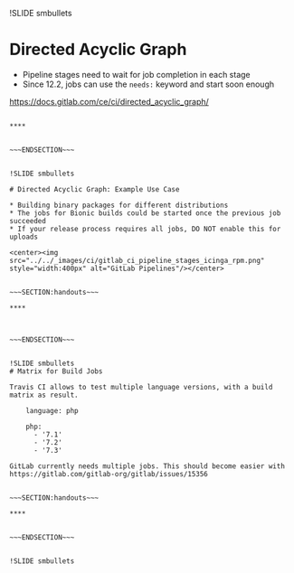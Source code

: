 !SLIDE smbullets
# Directed Acyclic Graph

* Pipeline stages need to wait for job completion in each stage
* Since 12.2, jobs can use the `needs:` keyword and start soon enough

https://docs.gitlab.com/ce/ci/directed_acyclic_graph/

~~~SECTION:handouts~~~

****


~~~ENDSECTION~~~


!SLIDE smbullets

# Directed Acyclic Graph: Example Use Case

* Building binary packages for different distributions
* The jobs for Bionic builds could be started once the previous job succeeded
* If your release process requires all jobs, DO NOT enable this for uploads

<center><img src="../../_images/ci/gitlab_ci_pipeline_stages_icinga_rpm.png" style="width:400px" alt="GitLab Pipelines"/></center>


~~~SECTION:handouts~~~

****



~~~ENDSECTION~~~


!SLIDE smbullets
# Matrix for Build Jobs

Travis CI allows to test multiple language versions, with a build matrix as result.

    language: php

    php:
      - '7.1'
      - '7.2'
      - '7.3'

GitLab currently needs multiple jobs. This should become easier with
https://gitlab.com/gitlab-org/gitlab/issues/15356


~~~SECTION:handouts~~~

****


~~~ENDSECTION~~~


!SLIDE smbullets

